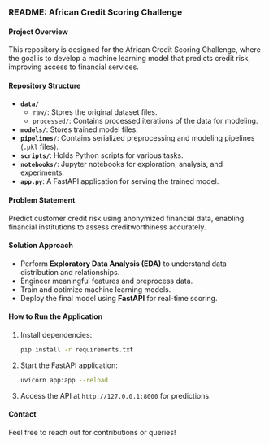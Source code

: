 ### README: African Credit Scoring Challenge

#### **Project Overview**
This repository is designed for the African Credit Scoring Challenge, where the goal is to develop a machine learning model that predicts credit risk, improving access to financial services.

#### **Repository Structure**
- **`data/`**  
  - `raw/`: Stores the original dataset files.  
  - `processed/`: Contains processed iterations of the data for modeling.  
- **`models/`**: Stores trained model files.  
- **`pipelines/`**: Contains serialized preprocessing and modeling pipelines (`.pkl` files).  
- **`scripts/`**: Holds Python scripts for various tasks.  
- **`notebooks/`**: Jupyter notebooks for exploration, analysis, and experiments.  
- **`app.py`**: A FastAPI application for serving the trained model.  

#### **Problem Statement**
Predict customer credit risk using anonymized financial data, enabling financial institutions to assess creditworthiness accurately.

#### **Solution Approach**
- Perform **Exploratory Data Analysis (EDA)** to understand data distribution and relationships.  
- Engineer meaningful features and preprocess data.  
- Train and optimize machine learning models.  
- Deploy the final model using **FastAPI** for real-time scoring.  

#### **How to Run the Application**
1. Install dependencies:  
   ```bash
   pip install -r requirements.txt
   ```
2. Start the FastAPI application:  
   ```bash
   uvicorn app:app --reload
   ```
3. Access the API at `http://127.0.0.1:8000` for predictions.  

#### **Contact**  
Feel free to reach out for contributions or queries!